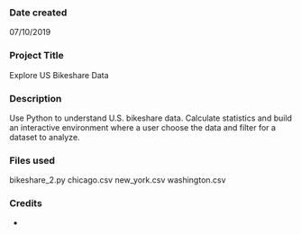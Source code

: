 ### Date created
07/10/2019

### Project Title
Explore US Bikeshare Data

### Description
Use Python to understand U.S. bikeshare data. Calculate statistics and build an
interactive environment where a user choose the data and filter for a dataset to
analyze.

### Files used
bikeshare_2.py
chicago.csv
new_york.csv
washington.csv

### Credits
-

